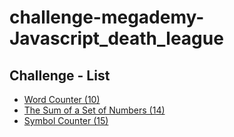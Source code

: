 # challenge-megademy-Javascript_death_league
## Challenge - List
- [Word Counter (10)](./challenges/10-word_counter/src/index.html)
- [The Sum of a Set of Numbers (14)](./challenges/14-the_sum_of%20_%20a_set_of_%20numbers/src/index.html)
- [Symbol Counter (15)](./challenges/15-symbol_counter/src/index.html)